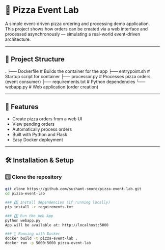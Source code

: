 # 🍕 Pizza Event Lab

A simple event-driven pizza ordering and processing demo application.  
This project shows how orders can be created via a web interface and processed asynchronously — simulating a real-world event-driven architecture.

---

## 📂 Project Structure
.
├── Dockerfile # Builds the container for the app
├── entrypoint.sh # Startup script for container
├── processor.py # Processes pizza orders (event consumer)
├── requirements.txt # Python dependencies
└── webapp.py # Web application (order creation)

---

## 🚀 Features
- Create pizza orders from a web UI
- View pending orders
- Automatically process orders
- Built with Python and Flask
- Easy Docker deployment

---

## 🛠️ Installation & Setup

### 1️⃣ Clone the repository
```bash
git clone https://github.com/sushant-smore/pizza-event-lab.git
cd pizza-event-lab

### 2️⃣ Install dependencies (if running locally)
pip install -r requirements.txt

### 3️⃣ Run the Web App
python webapp.py
App will be available at: http://localhost:5000

### 🐳 Running with Docker
docker build -t pizza-event-lab .
docker run -p 5000:5000 pizza-event-lab
